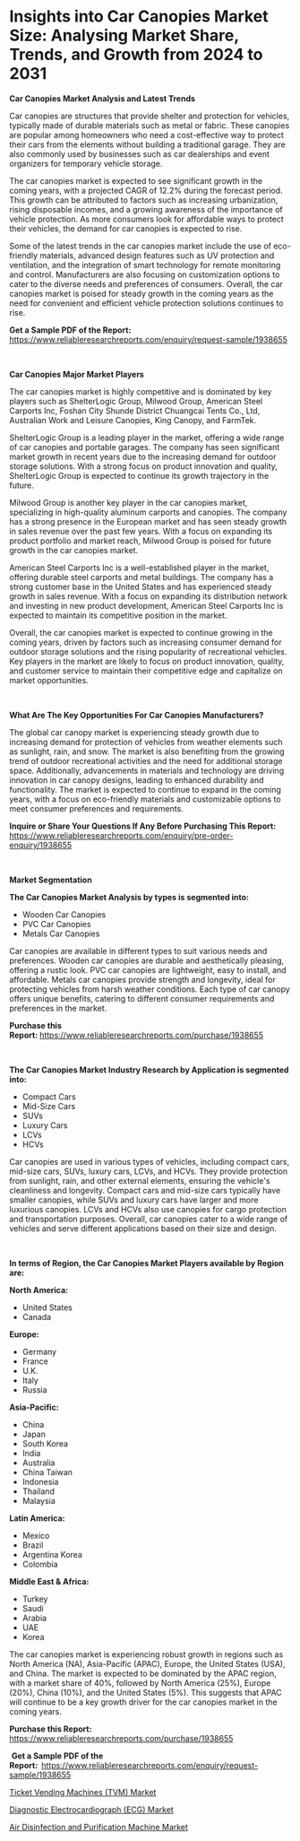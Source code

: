 <p><h1>Insights into Car Canopies Market Size: Analysing Market Share, Trends, and Growth from 2024 to 2031</h1></p><p><strong>Car Canopies Market Analysis and Latest Trends</strong></p>
<p><p>Car canopies are structures that provide shelter and protection for vehicles, typically made of durable materials such as metal or fabric. These canopies are popular among homeowners who need a cost-effective way to protect their cars from the elements without building a traditional garage. They are also commonly used by businesses such as car dealerships and event organizers for temporary vehicle storage.</p><p>The car canopies market is expected to see significant growth in the coming years, with a projected CAGR of 12.2% during the forecast period. This growth can be attributed to factors such as increasing urbanization, rising disposable incomes, and a growing awareness of the importance of vehicle protection. As more consumers look for affordable ways to protect their vehicles, the demand for car canopies is expected to rise.</p><p>Some of the latest trends in the car canopies market include the use of eco-friendly materials, advanced design features such as UV protection and ventilation, and the integration of smart technology for remote monitoring and control. Manufacturers are also focusing on customization options to cater to the diverse needs and preferences of consumers. Overall, the car canopies market is poised for steady growth in the coming years as the need for convenient and efficient vehicle protection solutions continues to rise.</p></p>
<p><strong>Get a Sample PDF of the Report:&nbsp;</strong> <a href="https://www.reliableresearchreports.com/enquiry/request-sample/1938655">https://www.reliableresearchreports.com/enquiry/request-sample/1938655</a></p>
<p>&nbsp;</p>
<p><strong>Car Canopies Major Market Players</strong></p>
<p><p>The car canopies market is highly competitive and is dominated by key players such as ShelterLogic Group, Milwood Group, American Steel Carports Inc, Foshan City Shunde District Chuangcai Tents Co., Ltd, Australian Work and Leisure Canopies, King Canopy, and FarmTek.</p><p>ShelterLogic Group is a leading player in the market, offering a wide range of car canopies and portable garages. The company has seen significant market growth in recent years due to the increasing demand for outdoor storage solutions. With a strong focus on product innovation and quality, ShelterLogic Group is expected to continue its growth trajectory in the future.</p><p>Milwood Group is another key player in the car canopies market, specializing in high-quality aluminum carports and canopies. The company has a strong presence in the European market and has seen steady growth in sales revenue over the past few years. With a focus on expanding its product portfolio and market reach, Milwood Group is poised for future growth in the car canopies market.</p><p>American Steel Carports Inc is a well-established player in the market, offering durable steel carports and metal buildings. The company has a strong customer base in the United States and has experienced steady growth in sales revenue. With a focus on expanding its distribution network and investing in new product development, American Steel Carports Inc is expected to maintain its competitive position in the market.</p><p>Overall, the car canopies market is expected to continue growing in the coming years, driven by factors such as increasing consumer demand for outdoor storage solutions and the rising popularity of recreational vehicles. Key players in the market are likely to focus on product innovation, quality, and customer service to maintain their competitive edge and capitalize on market opportunities.</p></p>
<p>&nbsp;</p>
<p><strong>What Are The Key Opportunities For Car Canopies Manufacturers?</strong></p>
<p><p>The global car canopy market is experiencing steady growth due to increasing demand for protection of vehicles from weather elements such as sunlight, rain, and snow. The market is also benefiting from the growing trend of outdoor recreational activities and the need for additional storage space. Additionally, advancements in materials and technology are driving innovation in car canopy designs, leading to enhanced durability and functionality. The market is expected to continue to expand in the coming years, with a focus on eco-friendly materials and customizable options to meet consumer preferences and requirements.</p></p>
<p><strong>Inquire or Share Your Questions If Any Before Purchasing This Report:</strong> <a href="https://www.reliableresearchreports.com/enquiry/pre-order-enquiry/1938655">https://www.reliableresearchreports.com/enquiry/pre-order-enquiry/1938655</a></p>
<p>&nbsp;</p>
<p><strong>Market Segmentation</strong></p>
<p><strong>The Car Canopies Market Analysis by types is segmented into:</strong></p>
<p><ul><li>Wooden Car Canopies</li><li>PVC Car Canopies</li><li>Metals Car Canopies</li></ul></p>
<p><p>Car canopies are available in different types to suit various needs and preferences. Wooden car canopies are durable and aesthetically pleasing, offering a rustic look. PVC car canopies are lightweight, easy to install, and affordable. Metals car canopies provide strength and longevity, ideal for protecting vehicles from harsh weather conditions. Each type of car canopy offers unique benefits, catering to different consumer requirements and preferences in the market.</p></p>
<p><strong>Purchase this Report:&nbsp;</strong><a href="https://www.reliableresearchreports.com/purchase/1938655">https://www.reliableresearchreports.com/purchase/1938655</a></p>
<p>&nbsp;</p>
<p><strong>The Car Canopies Market Industry Research by Application is segmented into:</strong></p>
<p><ul><li>Compact Cars</li><li>Mid-Size Cars</li><li>SUVs</li><li>Luxury Cars</li><li>LCVs</li><li>HCVs</li></ul></p>
<p><p>Car canopies are used in various types of vehicles, including compact cars, mid-size cars, SUVs, luxury cars, LCVs, and HCVs. They provide protection from sunlight, rain, and other external elements, ensuring the vehicle's cleanliness and longevity. Compact cars and mid-size cars typically have smaller canopies, while SUVs and luxury cars have larger and more luxurious canopies. LCVs and HCVs also use canopies for cargo protection and transportation purposes. Overall, car canopies cater to a wide range of vehicles and serve different applications based on their size and design.</p></p>
<p>&nbsp;</p>
<p><strong>In terms of Region, the Car Canopies Market Players available by Region are:</strong></p>
<p>
    <p> <strong> North America: </strong>
        <ul>
            <li>United States</li>
            <li>Canada</li>
        </ul>
        </p> 
    <p> <strong> Europe: </strong>
        <ul>
            <li>Germany</li>
            <li>France</li>
            <li>U.K.</li>
            <li>Italy</li>
            <li>Russia</li>
        </ul>
        </p> 
    <p> <strong> Asia-Pacific: </strong>
        <ul>
            <li>China</li>
            <li>Japan</li>
            <li>South Korea</li>
            <li>India</li>
            <li>Australia</li>
            <li>China Taiwan</li>
            <li>Indonesia</li>
            <li>Thailand</li>
            <li>Malaysia</li>
        </ul>
        </p> 
    <p> <strong> Latin America: </strong>
        <ul>
            <li>Mexico</li>
            <li>Brazil</li>
            <li>Argentina Korea</li>
            <li>Colombia</li>
        </ul>
        </p> 
    <p> <strong> Middle East & Africa: </strong>
        <ul>
            <li>Turkey</li>
            <li>Saudi</li>
            <li>Arabia</li>
            <li>UAE</li>
            <li>Korea</li>
        </ul>
    </p>
    </p>
<p><p>The car canopies market is experiencing robust growth in regions such as North America (NA), Asia-Pacific (APAC), Europe, the United States (USA), and China. The market is expected to be dominated by the APAC region, with a market share of 40%, followed by North America (25%), Europe (20%), China (10%), and the United States (5%). This suggests that APAC will continue to be a key growth driver for the car canopies market in the coming years.</p></p>
<p><strong>Purchase this Report: </strong><a href="https://www.reliableresearchreports.com/purchase/1938655">https://www.reliableresearchreports.com/purchase/1938655</a></p>
<p>&nbsp;<strong>Get a Sample PDF of the Report:&nbsp;&nbsp;</strong><a href="https://www.reliableresearchreports.com/enquiry/request-sample/1938655">https://www.reliableresearchreports.com/enquiry/request-sample/1938655</a></p>
<p><strong></strong></p>
<p><p><a href="https://view.publitas.com/reportprime-1/ticket-vending-machines-tvm-market-challenges-opportunities-and-growth-drivers-and-major-market-players-forecasted-for-period-from-2023-2030/">Ticket Vending Machines (TVM) Market</a></p><p><a href="https://view.publitas.com/reportprime-1/diagnostic-electrocardiograph-ecg-market-size-2023-2030-global-industrial-analysis-key-geographical-regions-market-share-top-key-players-product-types-and-forecast-research-report/">Diagnostic Electrocardiograph (ECG) Market</a></p><p><a href="https://view.publitas.com/reportprime-1/air-disinfection-and-purification-machine-market-share-market-new-trends-analysis-report-by-type-by-application-by-end-use-by-region-and-segment-forecasts-2023-2030/">Air Disinfection and Purification Machine Market</a></p></p>